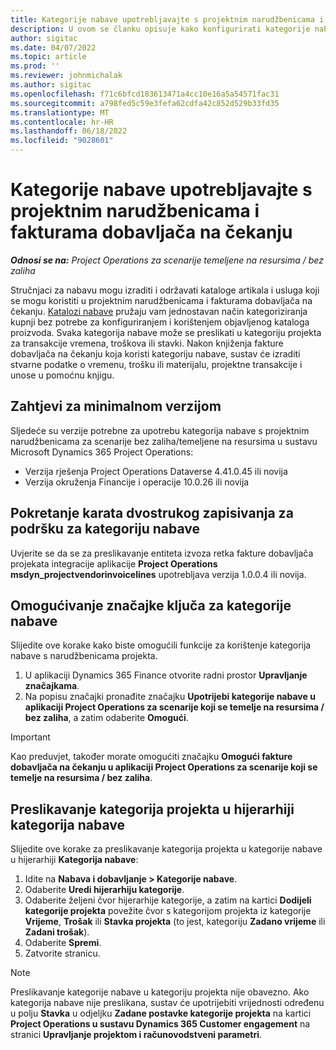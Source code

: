 ```yaml
---
title: Kategorije nabave upotrebljavajte s projektnim narudžbenicama i fakturama dobavljača na čekanju
description: U ovom se članku opisuje kako konfigurirati kategorije nabave koje se mogu upotrebljavati s projektnim narudžbenicama i fakturama dobavljača na čekanju.
author: sigitac
ms.date: 04/07/2022
ms.topic: article
ms.prod: ''
ms.reviewer: johnmichalak
ms.author: sigitac
ms.openlocfilehash: f71c6bfcd183613471a4cc10e16a5a54571fac31
ms.sourcegitcommit: a798fed5c59e3fefa62cdfa42c852d529b33fd35
ms.translationtype: MT
ms.contentlocale: hr-HR
ms.lasthandoff: 06/18/2022
ms.locfileid: "9028601"
---
```

# <a name="use-procurement-categories-with-project-purchase-orders-and-pending-vendor-invoices"></a>Kategorije nabave upotrebljavajte s projektnim narudžbenicama i fakturama dobavljača na čekanju

_**Odnosi se na:** Project Operations za scenarije temeljene na resursima / bez zaliha_

Stručnjaci za nabavu mogu izraditi i održavati kataloge artikala i usluga koji se mogu koristiti u projektnim narudžbenicama i fakturama dobavljača na čekanju. [Katalozi nabave](/dynamics365/supply-chain/procurement/procurement-catalogs) pružaju vam jednostavan način kategoriziranja kupnji bez potrebe za konfiguriranjem i korištenjem objavljenog kataloga proizvoda. Svaka kategorija nabave može se preslikati u kategoriju projekta za transakcije vremena, troškova ili stavki. Nakon knjiženja fakture dobavljača na čekanju koja koristi kategoriju nabave, sustav će izraditi stvarne podatke o vremenu, trošku ili materijalu, projektne transakcije i unose u pomoćnu knjigu.

## <a name="minimum-version-requirements"></a>Zahtjevi za minimalnom verzijom

Sljedeće su verzije potrebne za upotrebu kategorija nabave s projektnim narudžbenicama za scenarije bez zaliha/temeljene na resursima u sustavu Microsoft Dynamics 365 Project Operations:

- Verzija rješenja Project Operations Dataverse 4.41.0.45 ili novija
- Verzija okruženja Financije i operacije 10.0.26 ili novija

## <a name="run-dual-write-maps-for-procurement-category-support"></a>Pokretanje karata dvostrukog zapisivanja za podršku za kategoriju nabave

Uvjerite se da se za preslikavanje entiteta izvoza retka fakture dobavljača projekata integracije aplikacije **Project Operations msdyn\_projectvendorinvoicelines** upotrebljava verzija 1.0.0.4 ili novija.

## <a name="enable-the-feature-key-for-procurement-categories"></a>Omogućivanje značajke ključa za kategorije nabave

Slijedite ove korake kako biste omogućili funkcije za korištenje kategorija nabave s narudžbenicama projekta.

1. U aplikaciji Dynamics 365 Finance otvorite radni prostor **Upravljanje značajkama**.
1. Na popisu značajki pronađite značajku **Upotrijebi kategorije nabave u aplikaciji Project Operations za scenarije koji se temelje na resursima / bez zaliha**, a zatim odaberite **Omogući**.

> [!IMPORTANT]
> Kao preduvjet, također morate omogućiti značajku **Omogući fakture dobavljača na čekanju u aplikaciji Project Operations za scenarije koji se temelje na resursima / bez zaliha**.

## <a name="map-project-categories-in-the-procurement-category-hierarchy"></a>Preslikavanje kategorija projekta u hijerarhiji kategorija nabave

Slijedite ove korake za preslikavanje kategorija projekta u kategorije nabave u hijerarhiji **Kategorija nabave**:

1. Idite na **Nabava i dobavljanje \> Kategorije nabave**.
1. Odaberite **Uredi hijerarhiju kategorije**.
1. Odaberite željeni čvor hijerarhije kategorije, a zatim na kartici **Dodijeli kategorije projekta** povežite čvor s kategorijom projekta iz kategorije **Vrijeme**, **Trošak** ili **Stavka projekta** (to jest, kategoriju **Zadano vrijeme** ili **Zadani trošak**).
1. Odaberite **Spremi**.
1. Zatvorite stranicu.

> [!NOTE]
> Preslikavanje kategorije nabave u kategoriju projekta nije obavezno. Ako kategorija nabave nije preslikana, sustav će upotrijebiti vrijednosti određenu u polju **Stavka** u odjeljku **Zadane postavke kategorije projekta** na kartici **Project Operations u sustavu Dynamics 365 Customer engagement** na stranici **Upravljanje projektom i računovodstveni parametri**.
